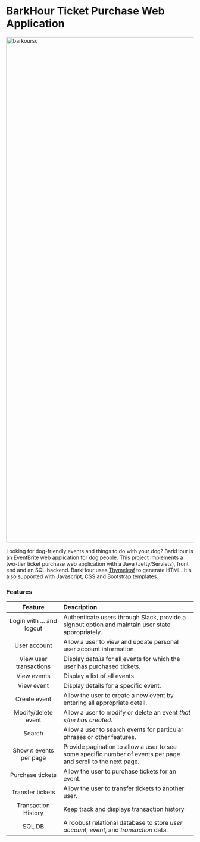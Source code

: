 BarkHour Ticket Purchase Web Application
===========================================

<img width="1359" alt="barkoursc" src="https://user-images.githubusercontent.com/60201466/170530690-ee45683d-9118-4af5-b803-962f2dbc3a57.png">

Looking for dog-friendly events and things to do with your dog? BarkHour is an EventBrite web application for dog people. This project implements a two-tier ticket purchase web application with a Java (Jetty/Servlets), front end and an SQL backend. BarkHour uses [Thymeleaf](https://www.thymeleaf.org/) to generate HTML. It's also supported with Javascript, CSS and Bootstrap templates.

### Features

| Feature         | Description |
| :-------------:| :-----|
| Login with ... and logout | Authenticate users through Slack, provide a signout option and maintain user state appropriately.|
|User account | Allow a user to view and update personal user account information | 
| View user transactions | Display *details* for all events for which the user has purchased tickets. |
| View events | Display a list of all events. |
| View event | Display details for a specific event. |
| Create event | Allow the user to create a new event by entering all appropriate detail. |
| Modify/delete event | Allow a user to modify or delete an event *that s/he has created*.|
| Search | Allow a user to search events for particular phrases or other features. |
| Show *n* events per page | Provide pagination to allow a user to see some specific number of events per page and scroll to the next page. |
| Purchase tickets | Allow the user to purchase tickets for an event. |
| Transfer tickets | Allow the user to transfer tickets to another user. |
| Transaction History | Keep track and displays transaction history |
| SQL DB | A roobust relational database to store *user account*, *event*, and *transaction* data.|
